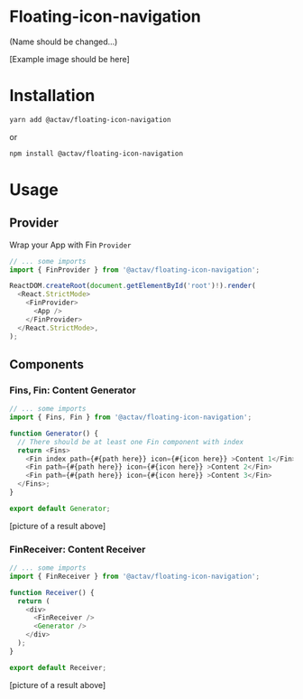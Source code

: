 # Floating-icon-navigation

(Name should be changed...)

[Example image should be here]

# Installation

```sh
yarn add @actav/floating-icon-navigation
```

or

```sh
npm install @actav/floating-icon-navigation
```

# Usage

## Provider

Wrap your App with Fin `Provider`

```ts
// ... some imports
import { FinProvider } from '@actav/floating-icon-navigation';

ReactDOM.createRoot(document.getElementById('root')!).render(
  <React.StrictMode>
    <FinProvider>
      <App />
    </FinProvider>
  </React.StrictMode>,
);
```

## Components

### Fins, Fin: Content Generator

```ts
// ... some imports
import { Fins, Fin } from '@actav/floating-icon-navigation';

function Generator() {
  // There should be at least one Fin component with index
  return <Fins>
    <Fin index path={#{path here}} icon={#{icon here}} >Content 1</Fin>
    <Fin path={#{path here}} icon={#{icon here}} >Content 2</Fin>
    <Fin path={#{path here}} icon={#{icon here}} >Content 3</Fin>
  </Fins>;
}

export default Generator;
```

[picture of a result above]

### FinReceiver: Content Receiver

```ts
// ... some imports
import { FinReceiver } from '@actav/floating-icon-navigation';

function Receiver() {
  return (
    <div>
      <FinReceiver />
      <Generator />
    </div>
  );
}

export default Receiver;
```

[picture of a result above]

